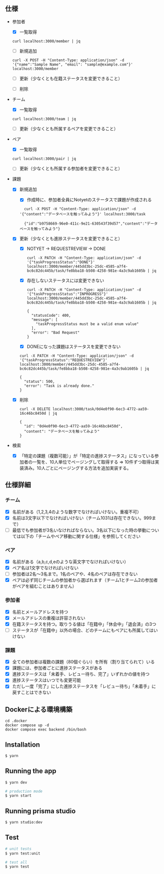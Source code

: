 ## 仕様

- 参加者
  - [x] 一覧取得
  ```
  curl localhost:3000/member | jq
  ```
  - [ ] 新規追加
  ```
  curl -X POST -H "Content-Type: application/json" -d '{"name":"Sample Name", "email": "sample@example.com"}' localhost:3000/member
  ```
  - [ ] 更新（少なくとも在籍ステータスを変更できること）
  - [ ] 削除


- チーム
  - [x] 一覧取得
  ```
  curl localhost:3000/team | jq
  ```

  - [ ] 更新（少なくとも所属するペアを変更できること）

- ペア
  - [x] 一覧取得
  ```
  curl localhost:3000/pair | jq
  ```
  - [ ] 更新（少なくとも所属する参加者を変更できること）

- 課題
  - [x] 新規追加
    - [x] 作成時に、参加者全員にNotyetのステータスで課題が作成される
    ```
      curl -X POST -H "Content-Type: application/json" -d '{"content":"データベースを触ってみよう"}' localhost:3000/task

      {"id":"b9758669-96e0-411c-9e21-630543f39d57","content":"データベースを触ってみよう"}
    ```
  - [x] 更新（少なくとも進捗ステータスを変更できること）
    - [x] NOTYET -> REQUESTREVIEW -> DONE
      ```curl
      curl -X PATCH -H "Content-Type: application/json" -d '{"taskProgressStatus":"DONE"}' localhost:3000/member/445dd3bc-25dc-4585-a7f4-bc6c82dc445b/task/fe8bba18-b508-4258-981e-4a3c9ab1605b | jq
      ```
    - [x] 存在しないステータスには変更できない
      ```curl
      curl -X PATCH -H "Content-Type: application/json" -d '{"taskProgressStatus":"INPROGRESS"}' localhost:3000/member/445dd3bc-25dc-4585-a7f4-bc6c82dc445b/task/fe8bba18-b508-4258-981e-4a3c9ab1605b | jq

      {
        "statusCode": 400,
        "message": [
          "taskProgressStatus must be a valid enum value"
        ],
        "error": "Bad Request"
      }
      ```
    - [x] DONEになった課題はステータスを変更できない
    ```
    curl -X PATCH -H "Content-Type: application/json" -d '{"taskProgressStatus":"REQUESTREVIEW"}' localhost:3000/member/445dd3bc-25dc-4585-a7f4-bc6c82dc445b/task/fe8bba18-b508-4258-981e-4a3c9ab1605b | jq

    {
      "status": 500,
      "error": "Task is already done."
    }
    ```

  - [x] 削除
    ```
    curl -X DELETE localhost:3000/task/0d4e0f90-6ec3-4772-aa59-16c46bc8450d | jq

    {
      "id": "0d4e0f90-6ec3-4772-aa59-16c46bc8450d",
      "content": "データベースを触ってみよう"
    }
    ```

- 検索
  - [x] 「特定の課題（複数可能）」が「特定の進捗ステータス」になっている参加者の一覧を、10人単位でページングして取得する => 10件ずつ取得は実装済み。10人ごとにページングする方法を追加実装する。

## 仕様詳細

### チーム
- [x] 名前がある（1,2,3,4のような数字でなければいけない。重複不可）
- [x] 名前は3文字以下でなければいけない（チーム1031は存在できない。999まで）
- [ ] 最低でも参加者が3名いなければならない。3名以下になった時の挙動については以下の「チームやペア移動に関する仕様」を参照してください

### ペア
- [x] 名前がある（a,b,c,d,eのような英文字でなければいけない）
- [x] ペア名は1文字でなければいけない
- [ ] 参加者は2名〜3名まで。1名のペアや、4名のペアは存在できない
- [x] ペアは必ず同じチームの参加者から選ばれます（チーム1とチーム2の参加者がペアを組むことはありません）

### 参加者
- [x] 名前とメールアドレスを持つ
- [x] メールアドレスの重複は許容されない
- [x] 在籍ステータスを持つ。取りうる値は「在籍中」「休会中」「退会済」の3つ
- [ ] ステータスが「在籍中」以外の場合、どのチームにもペアにも所属してはいけない

### 課題
- [x] 全ての参加者は複数の課題（80個ぐらい）を所有（割り当てられて）いる
- [x] 課題には、参加者ごとに進捗ステータスがある
- [x] 進捗ステータスは「未着手、レビュー待ち、完了」いずれかの値を持つ
- [x] 進捗ステータスはいつでも変更可能
- [x] ただし一度「完了」にした進捗ステータスを「レビュー待ち」「未着手」に戻すことはできない

## Dockerによる環境構築

```
cd .docker
docker compose up -d
docker compose exec backend /bin/bash
```

## Installation

```bash
$ yarn
```

## Running the app

```bash
$ yarn dev

# production mode
$ yarn start
```

## Running prisma studio

```bash
$ yarn studio:dev
```


## Test

```bash
# unit tests
$ yarn test:unit

# test all
$ yarn test
```

